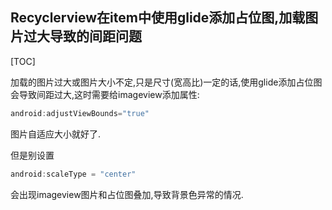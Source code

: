## Recyclerview在item中使用glide添加占位图,加载图片过大导致的间距问题

[TOC]

加载的图片过大或图片大小不定,只是尺寸(宽高比)一定的话,使用glide添加占位图会导致间距过大,这时需要给imageview添加属性:

~~~~java
android:adjustViewBounds="true"
~~~~

图片自适应大小就好了.

但是别设置

~~~~java
android:scaleType = "center"
~~~~

会出现imageview图片和占位图叠加,导致背景色异常的情况.
